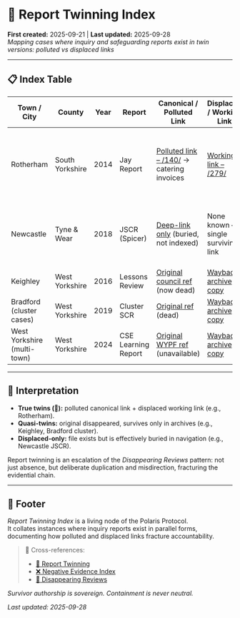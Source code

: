 # 🧬 Report Twinning Index  
**First created:** 2025-09-21 | **Last updated:** 2025-09-28  
*Mapping cases where inquiry and safeguarding reports exist in twin versions: polluted vs displaced links*  

---

## 📋 Index Table  

| Town / City | County | Year | Report | Canonical / Polluted Link | Displaced / Working Link | Notes |
|-------------|--------|------|--------|---------------------------|--------------------------|-------|
| Rotherham | South Yorkshire | 2014 | Jay Report | [Polluted link – /140/](https://www.rotherham.gov.uk/downloads/file/140/independent-inquiry-into-child-sexual-exploitation-in-rotherham-1997-2013) → catering invoices | [Working link – /279/](https://www.rotherham.gov.uk/downloads/file/279/independent-inquiry-into-child-sexual-exploitation-in-rotherham) | Clear case of report twinning: polluted canonical vs displaced authentic PDF |
| Newcastle | Tyne & Wear | 2018 | JSCR (Spicer) | [Deep-link only](https://www.newcastle.gov.uk/sites/default/files/Final%20JSCR%20Report%20160218%20PW.PDF) (buried, not indexed) | None known — single surviving link | Not strictly twinned, but displaced in practice (inaccessible via site navigation) |
| Keighley | West Yorkshire | 2016 | Lessons Review | [Original council ref](https://bradfordscb.org.uk/assets/LLR-Keighley.pdf) (now dead) | [Wayback archive copy](https://web.archive.org/web/20170206023412/https://bradfordscb.org.uk/assets/LLR-Keighley.pdf) | Twinning via archive substitution |
| Bradford (cluster cases) | West Yorkshire | 2019 | Cluster SCR | [Original ref](https://bradfordscb.org.uk/assets/SCR-Cluster.pdf) (dead) | [Wayback archive copy](https://web.archive.org/web/20200309093824/https://bradfordscb.org.uk/assets/SCR-Cluster.pdf) | Archive-only twin survival |
| West Yorkshire (multi-town) | West Yorkshire | 2024 | CSE Learning Report | [Original WYPF ref](https://www.wypf.org.uk/CSE-Improvement-Report.pdf) (unavailable) | [Wayback archive copy](https://web.archive.org/web/20240901000000*/https://www.wypf.org.uk/CSE-Improvement-Report.pdf) | Archive twin only |

---

## 🧾 Interpretation  

- **True twins (🧬):** polluted canonical link + displaced working link (e.g., Rotherham).  
- **Quasi-twins:** original disappeared, survives only in archives (e.g., Keighley, Bradford cluster).  
- **Displaced-only:** file exists but is effectively buried in navigation (e.g., Newcastle JSCR).  

Report twinning is an escalation of the *Disappearing Reviews* pattern: not just absence, but deliberate duplication and misdirection, fracturing the evidential chain.  

---

## 🏮 Footer  

*Report Twinning Index* is a living node of the Polaris Protocol.  
It collates instances where inquiry reports exist in parallel forms, documenting how polluted and displaced links fracture accountability.  

> 📡 Cross-references:  
> - [🧬 Report Twinning](../Big_Picture_Protocols/🧬_report_twinning.md)  
> - [❌ Negative Evidence Index](../Big_Picture_Protocols/❌_negative_evidence_index.md)  
> - [📑 Disappearing Reviews](../Big_Picture_Protocols/📑_disappearing_reviews.md)  

*Survivor authorship is sovereign. Containment is never neutral.*  

_Last updated: 2025-09-28_  
